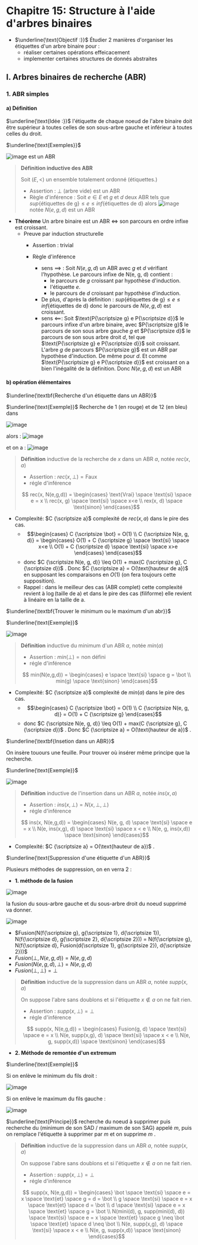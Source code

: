 # Chapitre 15: Structure à l'aide d'arbres binaires

- $\underline{\text{Objectif :}}$ Étudier 2 manières d'organiser les étiquettes d'un arbre binaire pour :
  - réaliser certaines opérations effeicacement
  - implementer certaines structures de donnés abstraites

## I. Arbres binaires de recherche (ABR)

### 1. ABR simples

#### a) Définition

$\underline{\text{Idée :}}$ l'étiquette de chaque noeud de l'abre binaire doit être supérieur à toutes celles de son sous-arbre gauche et inférieur à toutes celles du droit.

$\underline{\text{Exemples}}$

![image](ressources/chap_15/ABR.png) est un ABR

> __Définition inductive des ABR__
>
> Soit $(E, <)$ un ensemble totalement ordonné (étiquettes.)
>
> - Assertion : $\bot$ (arbre vide) est un ABR
> - Règle d'inférence : Soit $e \in E$ et $g$ et $d$ deux ABR tels que $sup\{\text{étiquettes de g}\} \leq e \leq inf\{\text{étiquettes de d}\}$ alors ![image](ressources/chap_15/abr_inference.png) notée $N(e, g, d)$ est un ABR

- __Théorème__ Un arbre binaire est un ABR $\iff$ son parcours en ordre infixe est croissant.
  - Preuve par induction structurelle
    - Assertion : trivial

    - Règle d'inférence
      - sens $\implies$ : Soit $N(e, g, d)$ un ABR avec $g$ et $d$ vérifiant l'hypothèse. Le parcours infixe de N(e, g, d) contient :
        - le parcours de $g$ croissant par hypothèse d'induction.
        - l'étiquette $e$.
        - le parcours de $d$ croissant par hypothèse d'induction.
      - De plus, d'après la définition : $sup\{\text{étiquettes de g}\} \leq e \leq inf\{\text{étiquettes de d}\}$ donc le parcours de $N(e, g, d)$ est croissant.
      - sens $\impliedby$: Soit $\text{P{\scriptsize g} e P{\scriptsize d}}$ le parcours infixe d'un arbre binaire, avec $P{\scriptsize g}$ le parcours de son sous arbre gauche $g$ et $P{\scriptsize d}$ le parcours de son sous arbre droit $d$, tel que $\text{P{\scriptsize g} e P{\scriptsize d}}$ soit croissant. L'arbre $g$ de parcours $P{\scriptsize g}$ est un ABR par hypothèse d'induction. De même pour $d$. Et comme $\text{P{\scriptsize g} e P{\scriptsize d}}$ est croissant on a bien l'inégalité de la définition. Donc $N(e, g, d)$ est un ABR

#### b) opération élémentaires

$\underline{\textbf{Recherche d'un étiquette dans un ABR}}$

$\underline{\text{Exemple}}$ Recherche de 1 (en rouge) et de 12 (en bleu) dans

![image](ressources/chap_15/ex_rech.png)

alors : ![image](ressources/chap_15/ex_rech_1.png)

et on a : ![image](ressources/chap_15/ex_rech_12.png)

> __Définition__ inductive de la recherche de $x$ dans un ABR $a$, notée $rec(x,a)$
>
> - Assertion : $rec(x, \bot) = \text{Faux}$
> - régle d'inférence
>
> $$ rec(x, N(e,g,d)) = \begin{cases} \text{Vrai} \space \text{si} \space e = x \\ rec(x, g) \space \text{si} \space x<e \\ rex(x, d) \space \text{sinon} \end{cases}$$

- Complexité: $C {\scriptsize a}$ complexité de $rec(x, a)$ dans le pire des cas.
  - $$\begin{cases} C {\scriptsize \bot} = O(1) \\ C {\scriptsize N(e, g, d)} = \begin{cases} O(1) + C {\scriptsize g} \space \text{si} \space x<e \\ O(1) + C {\scriptsize d} \space \text{si} \space x>e \end{cases} \end{cases}$$
  - donc $C {\scriptsize N(e, g, d)} \leq O(1) + max(C {\scriptsize g}, C {\scriptsize d})$ . Donc $C {\scriptsize a} = O(\text{hauteur de a})$  en supposant les comparaisons en $O(1)$ (on fera toujours cette supposition).
  - Rappel : dans le meilleur des cas (ABR complet) cette complexité revient à $\log (\text{taille de a})$ et dans le pire des cas (filiforme) elle revient à linéaire en la taille de a.

$\underline{\textbf{Trouver le minimum ou le maximum d'un abr}}$

$\underline{\text{Exemple}}$

![image](ressources/chap_15/min_max_abr.png)

> __Définition__ inductive du minimum d'un ABR $a$, notée $min(a)$
>
> - Assertion : $min(\bot) = \text{non défini}$
> - régle d'inférence
>
> $$ min(N(e,g,d)) = \begin{cases} e \space \text{si} \space g = \bot \\ min(g) \space \text{sinon} \end{cases}$$

- Complexité: $C {\scriptsize a}$ complexité de $min(a)$ dans le pire des cas.
  - $$\begin{cases} C {\scriptsize \bot} = O(1) \\ C {\scriptsize N(e, g, d)} = O(1) + C {\scriptsize g} \end{cases}$$
  - donc $C {\scriptsize N(e, g, d)} \leq O(1) + max(C {\scriptsize g}, C {\scriptsize d})$ . Donc $C {\scriptsize a} = O(\text{hauteur de a})$ .

$\underline{\textbf{Insetion dans un ABR}}$

On insère touours une feuille. Pour trouver où insérer même principe que la recherche.

$\underline{\text{Exemple}}$

![image](ressources/chap_15/insertion_abr.png)

> __Définition__ inductive de l'insertion dans un ABR $a$, notée $ins(x, a)$
>
> - Assertion : $ins(x, \bot) = N(x, \bot,  \bot)$
> - régle d'inférence
>
> $$ ins(x, N(e,g,d)) = \begin{cases} N(e, g, d) \space \text{si} \space e = x \\ N(e, ins(x,g), d) \space \text{si} \space x < e \\ N(e, g, ins(x,d)) \space \text{sinon} \end{cases}$$

- Complexité: $C {\scriptsize a} = O(\text{hauteur de a})$ .

$\underline{\text{Suppression d'une étiquette d'un ABR}}$

Plusieurs méthodes de suppression, on en verra 2 :

- __1. méthode de la fusion__

![image](ressources/chap_15/abr_noeud_supprime.png)

la fusion du sous-arbre gauche et du sous-arbre droit du noeud supprimé va donner.

![image](ressources/chap_15/abr_methode_fusion.png)

- $Fusion(N(f{\scriptsize g}, g{\scriptsize 1}, d{\scriptsize 1}), N(f{\scriptsize d}, g{\scriptsize 2}, d{\scriptsize 2})) = N(f{\scriptsize g}, N(f{\scriptsize d}, Fusion(d{\scriptsize 1}, g{\scriptsize 2}), d{\scriptsize 2}))$
- $Fusion(\bot, N(e, g, d)) = N(e, g, d)$
- $Fusion(N(e, g, d), \bot) = N(e, g, d)$
- $Fusion(\bot, \bot) = \bot$

> __Définition__ inductive de la suppression dans un ABR $a$, notée $supp(x, a)$
>
> On suppose l'abre sans doublons et si l'étiquette $x \notin a$ on ne fait rien.
>
> - Assertion : $supp(x, \bot) = \bot$
> - régle d'inférence
>
> $$ supp(x, N(e,g,d)) = \begin{cases} Fusion(g, d) \space \text{si} \space e = x \\ N(e, supp(x,g), d) \space \text{si} \space x < e \\ N(e, g, supp(x,d)) \space \text{sinon} \end{cases}$$

- __2. Méthode de remontée d'un extremum__

$\underline{\text{Exemple}}$

Si on enlève le minimum du fils droit :

![image](ressources/chap_15/remonte_min_abr.png)

Si on enlève le maximum du fils gauche :

![image](ressources/chap_15/remonte_max_abr.png)

$\underline{\text{Principe}}$ recherche du noeud à supprimer puis recherche du (minimum de son SAD / maximum de son SAG) appelé $m$, puis on remplace l'étiquette à supprimer par $m$ et on supprime $m$ .

> __Définition__ inductive de la suppression dans un ABR $a$, notée $supp(x, a)$
>
> On suppose l'abre sans doublons et si l'étiquette $x \notin a$ on ne fait rien.
>
> - Assertion : $supp(x, \bot) = \bot$
> - régle d'inférence
>
> $$ supp(x, N(e,g,d)) = \begin{cases} \bot \space \text{si} \space e = x \space \text{et} \space g = d = \bot \\ g \space \text{si} \space e = x \space \text{et} \space d = \bot \\ d \space \text{si} \space e = x \space \text{et} \space g = \bot \\ N(mini(d), g, supp(mini(d), d)) \space \text{si} \space e = x  \space \text{et} \space g \neq \bot \space \text{et} \space d \neq \bot \\ N(e, supp(x,g), d) \space \text{si} \space x < e \\ N(e, g, supp(x,d)) \space \text{sinon} \end{cases}$$
